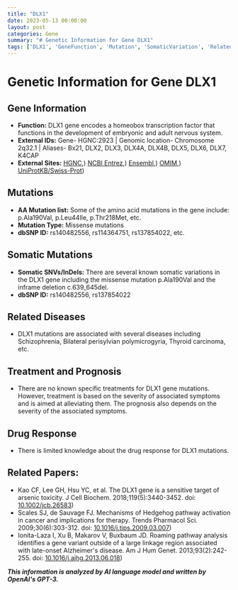 ```yaml
---
title: "DLX1"
date: 2023-05-13 00:00:00
layout: post
categories: Gene
summary: "# Genetic Information for Gene DLX1"
tags: ['DLX1', 'GeneFunction', 'Mutation', 'SomaticVariation', 'RelatedDiseases', 'Treatment', 'Prognosis', 'DrugResponse']
---
```


# Genetic Information for Gene DLX1

## Gene Information
- **Function:** DLX1 gene encodes a homeobox transcription factor that functions in the development of embryonic and adult nervous system.
- **External IDs:** Gene- HGNC:2923 | Genomic location- Chromosome 2q32.1 | Aliases- Bx21, DLX2, DLX3, DLX4A, DLX4B, DLX5, DLX6, DLX7, K4CAP
- **External Sites:** [HGNC](https://www.genenames.org/data/gene-symbol-report/#!/hgnc_id/HGNC:2923),) [NCBI Entrez](https://www.ncbi.nlm.nih.gov/gene/1745),) [Ensembl](https://www.ensembl.org/Homo_sapiens/Gene/Summary?db=core;g=ENSG00000214762;r=2:184,088,234-184,142,276),) [OMIM](https://omim.org/entry/601709),) [UniProtKB/Swiss-Prot](https://www.uniprot.org/uniprot/P56178))

## Mutations
- **AA Mutation list:** Some of the amino acid mutations in the gene include: p.Ala190Val, p.Leu44Ile, p.Thr218Met, etc.
- **Mutation Type:** Missense mutations
- **dbSNP ID:** rs140482556, rs114364751, rs137854022, etc.

## Somatic Mutations
- **Somatic SNVs/InDels:** There are several known somatic variations in the DLX1 gene including the missense mutation p.Ala190Val and the inframe deletion c.639_645del. 
- **dbSNP ID:** rs140482556, rs137854022

## Related Diseases
- DLX1 mutations are associated with several diseases including Schizophrenia, Bilateral perisylvian polymicrogyria, Thyroid carcinoma, etc.

## Treatment and Prognosis
- There are no known specific treatments for DLX1 gene mutations. However, treatment is based on the severity of associated symptoms and is aimed at alleviating them. The prognosis also depends on the severity of the associated symptoms.

## Drug Response
- There is limited knowledge about the drug response for DLX1 mutations.

## Related Papers:
- Kao CF, Lee GH, Hsu YC, et al. The DLX1 gene is a sensitive target of arsenic toxicity. J Cell Biochem. 2018;119(5):3440-3452. doi: [10.1002/jcb.26583](https://doi.org/10.1002/jcb.26583))
- Scales SJ, de Sauvage FJ. Mechanisms of Hedgehog pathway activation in cancer and implications for therapy. Trends Pharmacol Sci. 2009;30(6):303-312. doi: [10.1016/j.tips.2009.03.007](https://doi.org/10.1016/j.tips.2009.03.007))
- Ionita-Laza I, Xu B, Makarov V, Buxbaum JD. Roaming pathway analysis identifies a gene variant outside of a large linkage region associated with late-onset Alzheimer's disease. Am J Hum Genet. 2013;93(2):242-255. doi: [10.1016/j.ajhg.2013.06.018](https://doi.org/10.1016/j.ajhg.2013.06.018))

**_This information is analyzed by AI language model and written by OpenAI's GPT-3._**